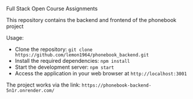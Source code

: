 Full Stack Open Course Assignments

This repository contains the backend and frontend of the phonebook project

Usage:

- Clone the repository: `git clone https://github.com/lemon1964/phonebook_backend.git`
- Install the required dependencies: `npm install`
- Start the development server: `npm start`
- Access the application in your web browser at `http://localhost:3001`

The project works via the link: 
`https://phonebook-backend-5n1r.onrender.com/`

